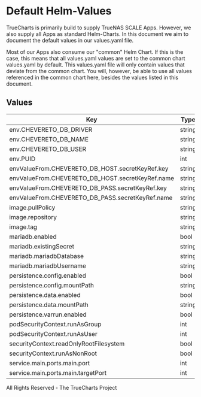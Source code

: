 # Default Helm-Values

TrueCharts is primarily build to supply TrueNAS SCALE Apps.
However, we also supply all Apps as standard Helm-Charts. In this document we aim to document the default values in our values.yaml file.

Most of our Apps also consume our "common" Helm Chart.
If this is the case, this means that all values.yaml values are set to the common chart values.yaml by default. This values.yaml file will only contain values that deviate from the common chart.
You will, however, be able to use all values referenced in the common chart here, besides the values listed in this document.

## Values

| Key | Type | Default | Description |
|-----|------|---------|-------------|
| env.CHEVERETO_DB_DRIVER | string | `"mysql"` |  |
| env.CHEVERETO_DB_NAME | string | `"chevereto"` |  |
| env.CHEVERETO_DB_USER | string | `"chevereto"` |  |
| env.PUID | int | `568` |  |
| envValueFrom.CHEVERETO_DB_HOST.secretKeyRef.key | string | `"plainporthost"` |  |
| envValueFrom.CHEVERETO_DB_HOST.secretKeyRef.name | string | `"mariadbcreds"` |  |
| envValueFrom.CHEVERETO_DB_PASS.secretKeyRef.key | string | `"mariadb-password"` |  |
| envValueFrom.CHEVERETO_DB_PASS.secretKeyRef.name | string | `"mariadbcreds"` |  |
| image.pullPolicy | string | `"IfNotPresent"` |  |
| image.repository | string | `"tccr.io/truecharts/chevereto"` |  |
| image.tag | string | `"v1.5.1"` |  |
| mariadb.enabled | bool | `true` |  |
| mariadb.existingSecret | string | `"mariadbcreds"` |  |
| mariadb.mariadbDatabase | string | `"chevereto"` |  |
| mariadb.mariadbUsername | string | `"chevereto"` |  |
| persistence.config.enabled | bool | `true` |  |
| persistence.config.mountPath | string | `"/config"` |  |
| persistence.data.enabled | bool | `true` |  |
| persistence.data.mountPath | string | `"/data"` |  |
| persistence.varrun.enabled | bool | `true` |  |
| podSecurityContext.runAsGroup | int | `0` |  |
| podSecurityContext.runAsUser | int | `0` |  |
| securityContext.readOnlyRootFilesystem | bool | `false` |  |
| securityContext.runAsNonRoot | bool | `false` |  |
| service.main.ports.main.port | int | `10122` |  |
| service.main.ports.main.targetPort | int | `80` |  |

All Rights Reserved - The TrueCharts Project
